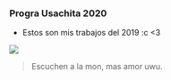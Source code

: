 ### Progra Usachita 2020

- Estos son mis trabajos del 2019 :c <3

[![](https://media.cnnchile.com/sites/2/2021/02/mon-laferte-grammy-740x430.jpg)](https://media.cnnchile.com/sites/2/2021/02/mon-laferte-grammy-740x430.jpg)

> Escuchen a la mon, mas amor uwu.

